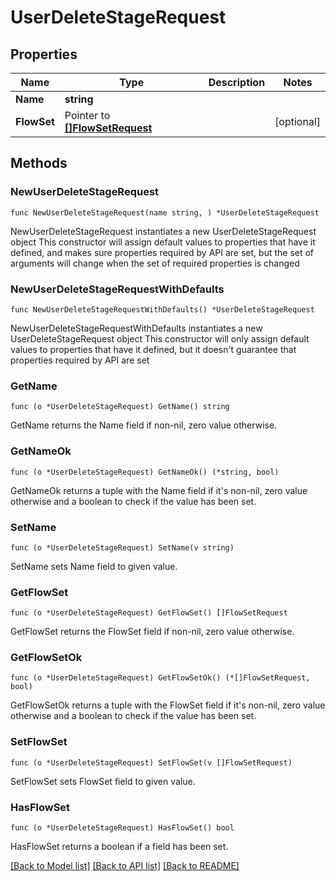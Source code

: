 # UserDeleteStageRequest

## Properties

Name | Type | Description | Notes
------------ | ------------- | ------------- | -------------
**Name** | **string** |  | 
**FlowSet** | Pointer to [**[]FlowSetRequest**](FlowSetRequest.md) |  | [optional] 

## Methods

### NewUserDeleteStageRequest

`func NewUserDeleteStageRequest(name string, ) *UserDeleteStageRequest`

NewUserDeleteStageRequest instantiates a new UserDeleteStageRequest object
This constructor will assign default values to properties that have it defined,
and makes sure properties required by API are set, but the set of arguments
will change when the set of required properties is changed

### NewUserDeleteStageRequestWithDefaults

`func NewUserDeleteStageRequestWithDefaults() *UserDeleteStageRequest`

NewUserDeleteStageRequestWithDefaults instantiates a new UserDeleteStageRequest object
This constructor will only assign default values to properties that have it defined,
but it doesn't guarantee that properties required by API are set

### GetName

`func (o *UserDeleteStageRequest) GetName() string`

GetName returns the Name field if non-nil, zero value otherwise.

### GetNameOk

`func (o *UserDeleteStageRequest) GetNameOk() (*string, bool)`

GetNameOk returns a tuple with the Name field if it's non-nil, zero value otherwise
and a boolean to check if the value has been set.

### SetName

`func (o *UserDeleteStageRequest) SetName(v string)`

SetName sets Name field to given value.


### GetFlowSet

`func (o *UserDeleteStageRequest) GetFlowSet() []FlowSetRequest`

GetFlowSet returns the FlowSet field if non-nil, zero value otherwise.

### GetFlowSetOk

`func (o *UserDeleteStageRequest) GetFlowSetOk() (*[]FlowSetRequest, bool)`

GetFlowSetOk returns a tuple with the FlowSet field if it's non-nil, zero value otherwise
and a boolean to check if the value has been set.

### SetFlowSet

`func (o *UserDeleteStageRequest) SetFlowSet(v []FlowSetRequest)`

SetFlowSet sets FlowSet field to given value.

### HasFlowSet

`func (o *UserDeleteStageRequest) HasFlowSet() bool`

HasFlowSet returns a boolean if a field has been set.


[[Back to Model list]](../README.md#documentation-for-models) [[Back to API list]](../README.md#documentation-for-api-endpoints) [[Back to README]](../README.md)


